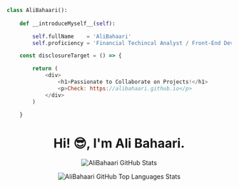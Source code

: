 ```python
class AliBahaari():
    
    def __introduceMyself__(self):

        self.fullName    = 'AliBahaari'
        self.proficiency = 'Financial Techincal Analyst / Front-End Developer + Python / UI + UX'
```

```javascript
    const disclosureTarget = () => {

        return (
            <div>
                <h1>Passionate to Collaborate on Projects!</h1>
                <p>Check: https://alibahaari.github.io</p>
            </div>
        )

    }
````

<h1 align="center">Hi! 😎, I'm Ali Bahaari.</h1>

<p align="center">
    <img align="center" src="https://github-readme-stats.vercel.app/api?username=AliBahaari&show_icons=true&hide_border=true&include_all_commits=true&theme=react" alt="AliBahaari GitHub Stats" />
</p>

<p align="center">
    <img align="center" src="https://github-readme-stats.vercel.app/api/top-langs/?username=AliBahaari&show_icons=true&hide_border=true&theme=react" alt="AliBahaari GitHub Top Languages Stats" />
</p>
